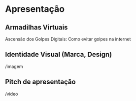# Apresentação

## Armadilhas Virtuais

Ascensão dos Golpes Digitais: Como evitar golpes na internet

## Identidade Visual (Marca, Design)

/imagem

## Pitch de apresentação

/video
